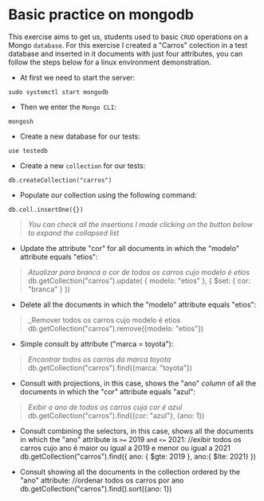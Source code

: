 # Basic practice on mongodb

This exercise aims to get us, students used to basic `CRUD` operations on a Mongo `database`.
For this exercise I created a "Carros" colection in a test database and inserted in it documents with just four attributes, you can follow the steps below for a linux environment demonstration.

- At first we need to start the server:
```console
sudo systemctl start mongodb
```
- Then we enter the `Mongo CLI`:
```console
mongosh
```
- Create a new database for our tests:
```console
use testedb
```
- Create a new `collection` for our tests:
```console
db.createCollection("carros")
```
- Populate our collection using the following command:
```console
db.coll.insertOne({})
```
>_You can check all the insertions I made clicking on the button below to expand the collapsed list_

- Update the attribute "cor" for all documents in which the "modelo" attribute equals "etios":
>_Atualizar para branca a cor de todos os carros cujo modelo é etios_
db.getCollection("carros").update( { modelo: "etios" }, { $set: { cor: "branca" } })

- Delete all the documents in which the "modelo" attribute equals "etios":
>_Remover todos os carros cujo modelo é etios
db.getCollection("carros").remove({modelo: "etios"})

- Simple consult by attribute ("marca = toyota"):
>_Encontrar todos os carros da marca toyota_
db.getCollection("carros").find({marca: "toyota"})

- Consult with projections, in this case, shows the "ano" _column_ of all the documents in which the "cor" attribute equals "azul":
>_Exibir o ano de todos os carros cuja cor é azul_
db.getCollection("carros").find({cor: "azul"}, {ano: 1})

- Consult combining the selectors, in this case, shows all the documents in which the "ano" attribute is `>=` 2019 `and` `<=` 2021:
//exibir todos os carros cujo ano é maior ou igual a 2019 e menor ou igual a 2021
db.getCollection("carros").find({ ano: { $gte: 2019 }, ano:{ $lte: 2021} })

- Consult showing all the documents in the collection ordered by the "ano" attribute:
//ordenar todos os carros por ano
db.getCollection("carros").find().sort({ano: 1})
